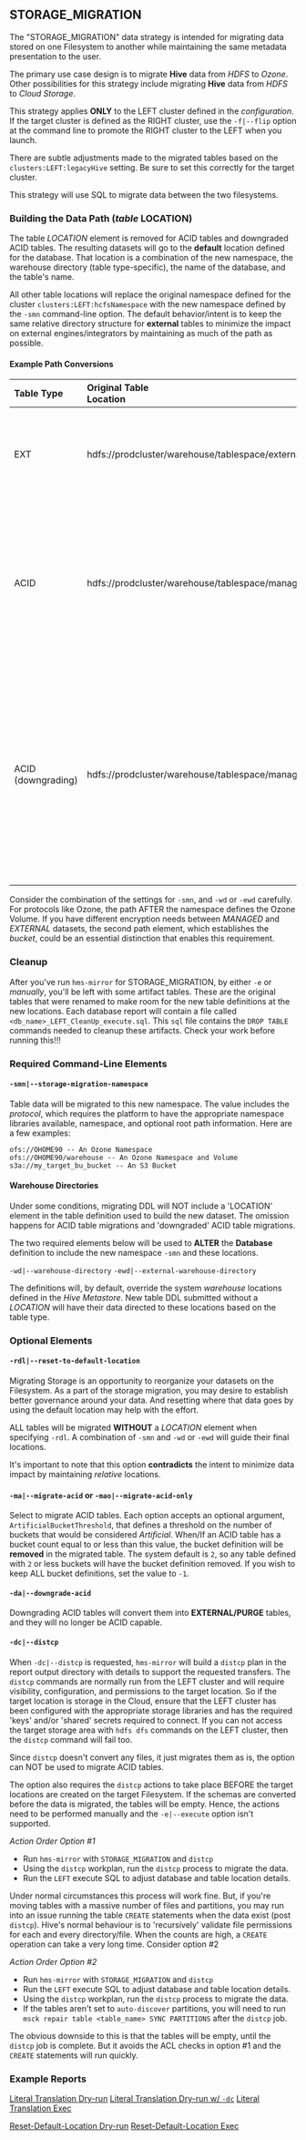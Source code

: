 ## STORAGE_MIGRATION

The "STORAGE_MIGRATION" data strategy is intended for migrating data stored on one Filesystem to another while maintaining the same metadata presentation to the user.

The primary use case design is to migrate **Hive** data from _HDFS_ to _Ozone_.  Other possibilities for this strategy include migrating **Hive** data from _HDFS_ to _Cloud Storage_.

This strategy applies **ONLY** to the LEFT cluster defined in the _configuration_.  If the target cluster is defined as the RIGHT cluster, use the `-f|--flip` option at the command line to promote the RIGHT cluster to the LEFT when you launch.

There are subtle adjustments made to the migrated tables based on the `clusters:LEFT:legacyHive` setting.  Be sure to set this correctly for the target cluster.

This strategy will use SQL to migrate data between the two filesystems.

### Building the Data Path (*table* **LOCATION**)

The table *LOCATION* element is removed for ACID tables and downgraded ACID tables.  The resulting datasets will go to the **default** location defined for the database.  That location is a combination of the new namespace, the warehouse directory (table type-specific), the name of the database, and the table's name.

All other table locations will replace the original namespace defined for the cluster `clusters:LEFT:hcfsNamespace` with the new namespace defined by the `-smn` command-line option.  The default behavior/intent is to keep the same relative directory structure for **external** tables to minimize the impact on external engines/integrators by maintaining as much of the path as possible.

#### Example Path Conversions

| Table Type | Original Table<br/>Location | DB Name | `-smn` | `-wd` or `-ewd` | New Location | Note |
|:---|:---|:---|:---|:---|:---|:---|
| EXT | hdfs://prodcluster/warehouse/tablespace/external/hive/click.db/web_events | web_events | ofs://OHOME90 | `-ewd` = /warehouse/external | ofs://OHOME90/warehouse/tablespace/external/hive/click.db/web_events | The tables relative location is maintained here.  The `-ewd` setting only affects NEW tables that are create WITHOUT a LOCATION element. |
| ACID | hdfs://prodcluster/warehouse/tablespace/managed/hive/click.db/web_events | web_events | ofs://OHOME90 | `-wd` = /warehouse/managed | ofs://OHOME90/warehouse/managed/click.db/web_events | The tables relative location is overriden since it is a managed table.  Managed tables pick up the location from the 'database' definition or the 'metastore'. Here, we defined the `-wd` element, which overrides the database *MANAGEDLOCATION* property. |
| ACID (downgrading) | hdfs://prodcluster/warehouse/tablespace/managed/hive/click.db/web_events | web_events | ofs://OHOME90 | `-ewd` = /warehouse/external | ofs://OHOME90/warehouse/external/click.db/web_events | The tables relative location is overriden since it *WAS* a managed table and is being *downgraded*.  In this case, the relative location isn't valid anymore.  We'll leave it to the system default location to store this tables data, which we've overriden with the `-ewd` setting to sets the databases *LOCATION* property, used to control the default location of NEW external tables.|

Consider the combination of the settings for `-smn`, and `-wd` or `-ewd` carefully.   For protocols like Ozone, the path AFTER the namespace defines the Ozone Volume.  If you have different encryption needs between *MANAGED* and *EXTERNAL* datasets, the second path element, which establishes the _bucket_, could be an essential distinction that enables this requirement.

### Cleanup

After you've run `hms-mirror` for STORAGE_MIGRATION, by either `-e` or _manually_, you'll be left with some artifact tables.  These are the original tables that were renamed to make room for the new table definitions at the new locations.  Each database report will contain a file called `<db_name>_LEFT_CleanUp_execute.sql`.  This `sql` file contains the `DROP TABLE` commands needed to cleanup these artifacts.  Check your work before running this!!!

### Required Command-Line Elements

#### `-smn|--storage-migration-namespace`

Table data will be migrated to this new namespace.  The value includes the *protocol*, which requires the platform to have the appropriate namespace libraries available, namespace, and optional root path information.  Here are a few examples:

```
ofs://OHOME90 -- An Ozone Namespace
ofs://OHOME90/warehouse -- An Ozone Namespace and Volume
s3a://my_target_bu_bucket -- An S3 Bucket
```

#### Warehouse Directories

Under some conditions, migrating DDL will NOT include a 'LOCATION' element in the table definition used to build the new dataset.  The omission happens for ACID table migrations and 'downgraded' ACID table migrations.

The two required elements below will be used to **ALTER** the **Database** definition to include the new namespace `-smn` and these locations.

`-wd|--warehouse-directory`
`-ewd|--external-warehouse-directory`

The definitions will, by default, override the system _warehouse_ locations defined in the _Hive Metastore_.  New table DDL submitted without a *LOCATION* will have their data directed to these locations based on the table type.


### Optional Elements

#### `-rdl|--reset-to-default-location`

Migrating Storage is an opportunity to reorganize your datasets on the Filesystem.  As a part of the storage migration, you may desire to establish better governance around your data.  And resetting where that data goes by using the default location may help with the effort.

ALL tables will be migrated **WITHOUT** a *LOCATION* element when specifying `-rdl`.  A combination of `-smn` and `-wd` or `-ewd` will guide their final locations.

It's important to note that this option **contradicts** the intent to minimize data impact by maintaining *relative* locations.

#### `-ma|--migrate-acid` or `-mao|--migrate-acid-only`

Select to migrate ACID tables.  Each option accepts an optional argument, `ArtificialBucketThreshold`, that defines a threshold on the number of buckets that would be considered *Artificial*.   When/If an ACID table has a bucket count equal to or less than this value, the bucket definition will be **removed** in the migrated table.  The system default is `2`, so any table defined with `2` or less buckets will have the bucket definition removed.  If you wish to keep ALL bucket definitions, set the value to `-1`.

#### `-da|--downgrade-acid`

Downgrading ACID tables will convert them into **EXTERNAL/PURGE** tables, and they will no longer be ACID capable. 

#### `-dc|--distcp`

When `-dc|--distcp` is requested, `hms-mirror` will build a `distcp` plan in the report output directory with details to support the requested transfers.  The `distcp` commands are normally run from the LEFT cluster and will require visibility, configuration, and permissions to the target location.  So if the target location is storage in the Cloud, ensure that the LEFT cluster has been configured with the appropriate storage libraries and has the required 'keys' and/or 'shared' secrets required to connect.  If you can not access the target storage area with `hdfs dfs` commands on the LEFT cluster, then the `distcp` command will fail too.

Since `distcp` doesn't convert any files, it just migrates them as is, the option can NOT be used to migrate ACID tables.

The option also requires the `distcp` actions to take place BEFORE the target locations are created on the target Filesystem.  If the schemas are converted before the data is migrated, the tables will be empty.  Hence, the actions need to be performed manually and the `-e|--execute` option isn't supported.

*Action Order Option #1*

- Run `hms-mirror` with `STORAGE_MIGRATION` and `distcp`
- Using the `distcp` workplan, run the `distcp` process to migrate the data.
- Run the `LEFT` execute SQL to adjust database and table location details.

Under normal circumstances this process will work fine.  But, if you're moving tables with a massive number of files and partitions, you may run into an issue running the table `CREATE` statements when the data exist (post `distcp`).  Hive's normal behaviour is to 'recursively' validate file permissions for each and every directory/file.  When the counts are high, a `CREATE` operation can take a very long time.  Consider option #2

*Action Order Option #2*

- Run `hms-mirror` with `STORAGE_MIGRATION` and `distcp`
- Run the `LEFT` execute SQL to adjust database and table location details.
- Using the `distcp` workplan, run the `distcp` process to migrate the data.
- If the tables aren't set to `auto-discover` partitions, you will need to run `msck repair table <table_name> SYNC PARTITIONS` after the `distcp` job.

The obvious downside to this is that the tables will be empty, until the `distcp` job is complete.  But it avoids the ACL checks in option #1 and the `CREATE` statements will run quickly.

### Example Reports

[Literal Translation Dry-run](../sample_reports/storage_migration/literal)
[Literal Translation Dry-run w/ `-dc`](../sample_reports/storage_migration/literal-dc)
[Literal Translation Exec](../sample_reports/storage_migration/literal-exec)

[Reset-Default-Location Dry-run](../sample_reports/storage_migration/rdl)
[Reset-Default-Location Exec](../sample_reports/storage_migration/rdl-exec)
